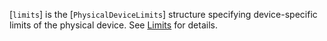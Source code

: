 [`limits`] is the [`PhysicalDeviceLimits`] structure specifying
device-specific limits of the physical device.
See [Limits](https://www.khronos.org/registry/vulkan/specs/1.3-extensions/html/vkspec.html#limits) for details.